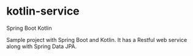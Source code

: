 # kotlin-service
Spring Boot Kotlin 


Sample project with Spring Boot and Kotlin. It has a Restful web service along with Spring Data JPA. 
